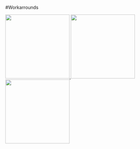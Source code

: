 #Workarrounds




<a href="http://www.gruppe-w.de/bauleitung/?display=Archiv/Workarounds/B_Tankflip">
<img src="https://raw.githubusercontent.com/Mezilsa/Bilder/master/Workarrounds/B_tankflip/Bilder/Tankflip.jpg" width="200"> </a>
<a href="http://www.gruppe-w.de/bauleitung/?display=Archiv/Workarounds/No%20Sprinting">
<img src="https://raw.githubusercontent.com/Mezilsa/Bilder/master/Workarrounds/No-Running.jpg" width="200"> </a>
<a href="http://www.gruppe-w.de/bauleitung/?display=Archiv/Workarounds/Mez-Undig">
<img src="https://raw.githubusercontent.com/Mezilsa/Bilder/master/Workarrounds/Mez_undig.jpg" width="200"> </a>
